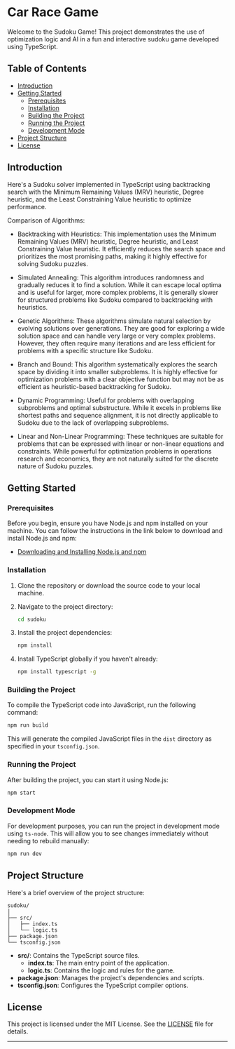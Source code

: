 # Car Race Game

Welcome to the Sudoku Game! This project demonstrates the use of optimization logic and AI in a fun and interactive sudoku game developed using TypeScript.

## Table of Contents

- [Introduction](#introduction)
- [Getting Started](#getting-started)
    - [Prerequisites](#prerequisites)
    - [Installation](#installation)
    - [Building the Project](#building-the-project)
    - [Running the Project](#running-the-project)
    - [Development Mode](#development-mode)
- [Project Structure](#project-structure)
- [License](#license)

## Introduction
Here's a Sudoku solver implemented in TypeScript using backtracking search with the Minimum Remaining Values (MRV) heuristic, Degree heuristic, and the Least Constraining Value heuristic to optimize performance.

Comparison of Algorithms:

* Backtracking with Heuristics: This implementation uses the Minimum Remaining Values (MRV) heuristic, Degree heuristic, and Least Constraining Value heuristic. It efficiently reduces the search space and prioritizes the most promising paths, making it highly effective for solving Sudoku puzzles.

* Simulated Annealing: This algorithm introduces randomness and gradually reduces it to find a solution. While it can escape local optima and is useful for larger, more complex problems, it is generally slower for structured problems like Sudoku compared to backtracking with heuristics.

* Genetic Algorithms: These algorithms simulate natural selection by evolving solutions over generations. They are good for exploring a wide solution space and can handle very large or very complex problems. However, they often require many iterations and are less efficient for problems with a specific structure like Sudoku.

* Branch and Bound: This algorithm systematically explores the search space by dividing it into smaller subproblems. It is highly effective for optimization problems with a clear objective function but may not be as efficient as heuristic-based backtracking for Sudoku.

* Dynamic Programming: Useful for problems with overlapping subproblems and optimal substructure. While it excels in problems like shortest paths and sequence alignment, it is not directly applicable to Sudoku due to the lack of overlapping subproblems.

* Linear and Non-Linear Programming: These techniques are suitable for problems that can be expressed with linear or non-linear equations and constraints. While powerful for optimization problems in operations research and economics, they are not naturally suited for the discrete nature of Sudoku puzzles.

## Getting Started

### Prerequisites

Before you begin, ensure you have Node.js and npm installed on your machine. You can follow the instructions in the link below to download and install Node.js and npm:

- [Downloading and Installing Node.js and npm](https://docs.npmjs.com/downloading-and-installing-node-js-and-npm)

### Installation

1. Clone the repository or download the source code to your local machine.

2. Navigate to the project directory:

   ```bash
   cd sudoku
   ```

3. Install the project dependencies:

   ```bash
   npm install
   ```

4. Install TypeScript globally if you haven't already:

   ```bash
   npm install typescript -g
   ```

### Building the Project

To compile the TypeScript code into JavaScript, run the following command:

```bash
npm run build
```

This will generate the compiled JavaScript files in the `dist` directory as specified in your `tsconfig.json`.

### Running the Project

After building the project, you can start it using Node.js:

```bash
npm start
```

### Development Mode

For development purposes, you can run the project in development mode using `ts-node`. This will allow you to see changes immediately without needing to rebuild manually:

```bash
npm run dev
```

## Project Structure

Here's a brief overview of the project structure:

```
sudoku/
│
├── src/
│   ├── index.ts
│   └── logic.ts
├── package.json
└── tsconfig.json
```

- **src/**: Contains the TypeScript source files.
    - **index.ts**: The main entry point of the application.
    - **logic.ts**: Contains the logic and rules for the game.
- **package.json**: Manages the project's dependencies and scripts.
- **tsconfig.json**: Configures the TypeScript compiler options.

## License

This project is licensed under the MIT License. See the [LICENSE](LICENSE) file for details.

---

